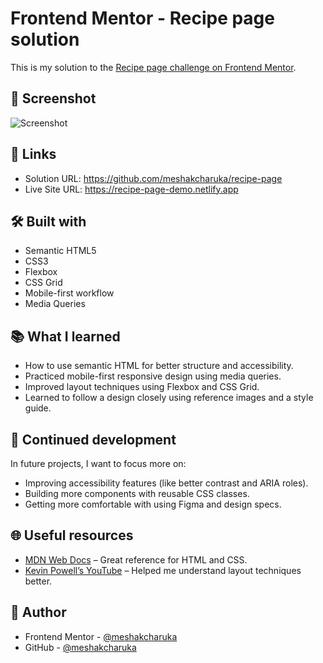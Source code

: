 
# Frontend Mentor - Recipe page solution

This is my solution to the [Recipe page challenge on Frontend Mentor](https://www.frontendmentor.io/challenges/recipe-page-KiTsR8QQKm). 


## 📸 Screenshot

![Screenshot](./images/screenshot.png)

## 🔗 Links

- Solution URL: https://github.com/meshakcharuka/recipe-page
- Live Site URL: https://recipe-page-demo.netlify.app

## 🛠️ Built with

- Semantic HTML5
- CSS3
- Flexbox
- CSS Grid
- Mobile-first workflow
- Media Queries

## 📚 What I learned

- How to use semantic HTML for better structure and accessibility.
- Practiced mobile-first responsive design using media queries.
- Improved layout techniques using Flexbox and CSS Grid.
- Learned to follow a design closely using reference images and a style guide.

## 🔄 Continued development

In future projects, I want to focus more on:
- Improving accessibility features (like better contrast and ARIA roles).
- Building more components with reusable CSS classes.
- Getting more comfortable with using Figma and design specs.

## 🌐 Useful resources

- [MDN Web Docs](https://developer.mozilla.org/) – Great reference for HTML and CSS.
- [Kevin Powell’s YouTube](https://www.youtube.com/@KevinPowell) – Helped me understand layout techniques better.

## 👤 Author

- Frontend Mentor - [@meshakcharuka](https://www.frontendmentor.io/profile/meshakcharuka)
- GitHub - [@meshakcharuka](https://github.com/meshakcharuka)

